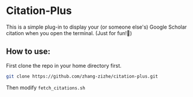 # Citation-Plus
This is a simple plug-in to display your (or someone else's) Google Scholar citation when you open the terminal. (Just for fun!🤪)

## How to use:
First clone the repo in your home directory first.

```bash
git clone https://github.com/zhang-zizhe/citation-plus.git
```
Then modify `fetch_citations.sh`

